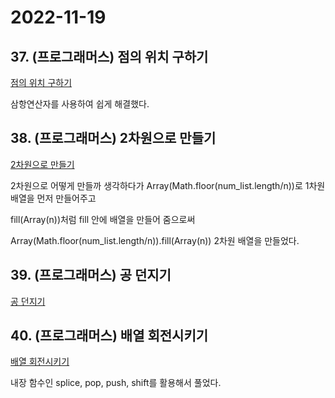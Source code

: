 # 2022-11-19

## 37. (프로그래머스) 점의 위치 구하기

[점의 위치 구하기](https://school.programmers.co.kr/learn/courses/30/lessons/120841)

삼항연산자를 사용하여 쉽게 해결했다.

## 38. (프로그래머스) 2차원으로 만들기

[2차원으로 만들기](https://school.programmers.co.kr/learn/courses/30/lessons/120842)

2차원으로 어떻게 만들까 생각하다가 Array(Math.floor(num_list.length/n))로 1차원 배열을 먼저 만들어주고

fill(Array(n))처럼 fill 안에 배열을 만들어 줌으로써

Array(Math.floor(num_list.length/n)).fill(Array(n)) 2차원 배열을 만들었다.

## 39. (프로그래머스) 공 던지기

[공 던지기](https://school.programmers.co.kr/learn/courses/30/lessons/120843)

## 40. (프로그래머스) 배열 회전시키기

[배열 회전시키기](https://school.programmers.co.kr/learn/courses/30/lessons/120844)

내장 함수인 splice, pop, push, shift를 활용해서 풀었다.
